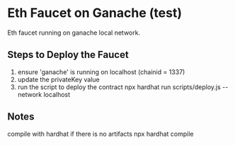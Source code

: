# Eth Faucet on Ganache (test)

Eth faucet running on ganache local network.

## Steps to Deploy the Faucet
1. ensure 'ganache' is running on localhost (chainid = 1337)
2. update the privateKey value
3. run the script to deploy the contract
npx hardhat run scripts/deploy.js --network localhost

## Notes
compile with hardhat if there is no artifacts
npx hardhat compile
